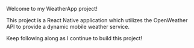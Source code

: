 Welcome to my WeatherApp project! 

This project is a React Native application which utilizes the OpenWeather API to provide a dynamic mobile weather service. 

Keep following along as I continue to build this project! 